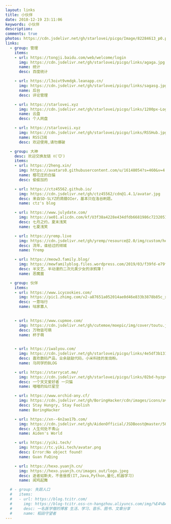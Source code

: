 ```yaml
---
layout: links
title: 小伙伴
date: 2018-12-19 23:11:06
keywords: 小伙伴
description: 
comments: true
photos: https://cdn.jsdelivr.net/gh/starlovei/picgo/Image/82284613_p0.png
links:
  - group: 管理
    items:
    - url: https://tongji.baidu.com/web/welcome/login
      img: https://cdn.jsdelivr.net/gh/starlovei/picgo/links/agaga.jpg
      name: 统计
      desc: 百度统计

    - url: https://l3oivt9vmdgk.leanapp.cn/
      img: https://cdn.jsdelivr.net/gh/starlovei/picgo/links/sagasg.jpg
      name: 后台
      desc: 评论管理

    - url: https://starlovei.xyz
      img: https://cdn.jsdelivr.net/gh/starlovei/picgo/links/1200px-Logo_of_Google_Drive.svg.png
      name: 云盘
      desc: 个人网盘

    - url: https://starloveii.xyz
      img: https://cdn.jsdelivr.net/gh/starlovei/picgo/links/RSSHub.jpg
      name: RSS订阅
      desc: 欢迎使用,请勿爆破 

  - group: 大神
    desc: 欢迎交换友链 ꉂ(ˊᗜˋ)
    items:
    - url: https://2heng.xin/
      img: https://avatars0.githubusercontent.com/u/16148054?s=460&v=4
      name: 樱花庄的白猫
      desc: 偷偷加的

    - url: https://ctz45562.github.io/
      img: https://cdn.jsdelivr.net/gh/ctz45562/cdn@1.4.1/avatar.jpg
      desc: 来自SD-SLYZ的蒟蒻OIer，基本只在洛谷刷题。
      name: ctz's blog

    - url: https://www.julydate.com/
      img: https://ae01.alicdn.com/kf/U3f38a4228e434dfdb6681986c7232051a.jpg
      desc: 七月之约，夏末浅笑
      name: 七夏浅笑

    - url: https://yremp.live
      img: https://cdn.jsdelivr.net/gh/yremp/resource@2.0/img/custom/head.jpg
      desc: 流年，谁给过的倾城
      name: Yremp

    - url: https://meow3.family.blog/
      img: https://mewfamilyblog.files.wordpress.com/2019/03/f39fd-e79fade58f91e7b4abe889b2e7b3bbe5a4b4e5838f.jpeg
      desc: 半文艺、半动漫的二次元美少女的涂鸦簿！
      name: 恶魔菌

  - group: 伙伴
    items:
    - url: https://www.icycookies.com/
      img: https://pic1.zhimg.com/v2-a87651a052014ae0d46e833b3878b85c_xl.jpg
      desc: 一意咕行
      name: 咕家寡人
      

    - url: https://www.cupmoe.com/
      img: https://cdn.jsdelivr.net/gh/cutemoe/moepic/img/cover/toutu.jpg
      desc: 万物皆可萌
      name: 杯子萌
      

    - url: https://iwalyou.com/
      img: https://cdn.jsdelivr.net/gh/starlovei/picgo/links/4e5df3b131c1319aaf3e082e7bc6d639.png
      desc: 喜欢数码产品，业余敲敲代码，小米科技的发烧粉。
      name: 马同学的BLOG

    - url: https://starrycat.me/
      img: https://cdn.jsdelivr.net/gh/starlovei/picgo/links/02bd-hyzpvis3933101.jpg
      desc: 一个天文爱好者 一只猫
      name: 喵喵的灿烂星空

    - url: https://www.orchid-any.cf/
      img: https://cdn.jsdelivr.net/gh/BoringHacker/cdn/images/icons/avatar.png
      desc: Stay Hungry, Stay Foolish
      name: BoringHacker

    - url: https://xn--6n2ao17b.com/
      img: https://cdn.jsdelivr.net/gh/AidenOfficial/JSDBoost@master/500001500194_218926.jpg
      desc: 人生何处不青山
      name: Aiden's World

    - url: https://yiki.tech/
      img: https://tc.yiki.tech/avatar.png
      desc: Error:No object found!
      name: Guan FuQing

    - url: https://hexo.yuanjh.cn/
      img: https://hexo.yuanjh.cn/images_out/logo.jpeg
      desc: 逝者如斯夫，不舍昼夜(IT,Java,Python,量化,机器学习)
      name: 闻鸡起舞

  # - group: 失踪人口
  #   items:
  #   - url: https://blog.tcitr.com/
  #     img: https://blog-tcitr.oss-cn-hangzhou.aliyuncs.com/img/%E4%BA%BA%E5%83%8F.png
  #     desc: 一名医学僧的博客 生活、学习、音乐、图书、文章分享
  #     name: 稻田守望者
---
```

